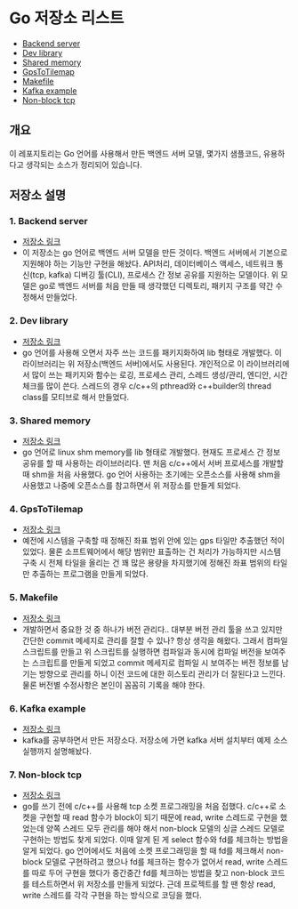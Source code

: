 # Go 저장소 리스트

* [Backend server](https://github.com/gdygd/gobesvrbase)
* [Dev library](https://github.com/gdygd/goglib)
* [Shared memory](https://github.com/gdygd/goshm)
* [GpsToTilemap](https://github.com/gdygd/gps_to_tilemap)
* [Makefile](https://github.com/gdygd/gomake)
* [Kafka example](https://github.com/gdygd/gokafka)
* [Non-block tcp](https://github.com/gdygd/go-nonblock-tcp)


## 개요

이 레포지토리는 Go 언어를 사용해서 만든 백엔드 서버 모델, 몇가지 샘플코드, 유용하다고 생각되는 소스가 정리되어 있습니다. 

## 저장소 설명
### 1. Backend server
* [저장소 링크](https://github.com/gdygd/gobesvrbase)
* 이 저장소는 go 언어로 백엔드 서버 모델을 만든 것이다. 백엔드 서버에서 기본으로 지원해야 하는 기능만 구현을 해놨다. API처리, 데이터베이스 액세스, 네트워크 통신(tcp, kafka) 디버깅 툴(CLI), 프로세스 간 정보 공유를 지원하는 모델이다.
위 모델은 go로 백엔드 서버를 처음 만들 때 생각했던 디렉토리, 패키지 구조를 약간 수정해서 만들었다.

### 2. Dev library
* [저장소 링크](https://github.com/gdygd/goglib)
* go 언어를 사용해 오면서 자주 쓰는 코드를 패키지화하여 lib 형태로 개발했다. 이 라이브러리는 위 저장소(백엔드 서버)에서도 사용된다. 개인적으로 이 라이브러리에서 많이 쓰는 패키지와 함수는 로깅, 프로세스 관리, 스레드 생성/관리, 엔디안, 시간 체크를 많이 쓴다.
스레드의 경우 c/c++의 pthread와 c++builder의 thread class를 모티브로 해서 만들었다.

### 3. Shared memory
* [저장소 링크](https://github.com/gdygd/goshm)
* go 언어로 linux shm memory를 lib 형태로 개발했다. 현재도 프로세스 간 정보 공유를 할 때 사용하는 라이브러리다. 맨 처음 c/c++에서 서버 프로세스를 개발할 때 shm을 처음 사용했다. go 언어 사용하는 초기에는 오픈소스를 사용해 shm을 사용했고 나중에 오픈소스를 참고하면서 위 저장소를 만들게 되었다.

### 4. GpsToTilemap
* [저장소 링크](https://github.com/gdygd/gps_to_tilemap)
* 예전에 시스템을 구축할 때 정해진 좌표 범위 안에 있는 gps 타일만 추출했던 적이 있었다. 물론 소프트웨어에서 해당 범위만 표출하는 건 처리가 가능하지만 시스템 구축 시 전체 타일을 올리는 건 꽤 많은 용량을 차지했기에 정해진 좌표 범위의 타일만 추출하는 프로그램을 만들게 되었다.


### 5. Makefile
* [저장소 링크](https://github.com/gdygd/gomake)
* 개발하면서 중요한 것 중 하나가 버전 관리다.. 대부분 버전 관리 툴을 쓰고 있지만 간단한 commit 메세지로 관리를 잘할 수 있나? 항상 생각을 해왔다. 
그래서 컴파일 스크립트를 만들고 위 스크립트를 실행하면 컴파일과 동시에 컴파일 버전을 보여주는 스크립트를 만들게 되었고 commit 메세지로 컴파일 시 보여주는 버전 정보를 남기는 방향으로 관리를 하니 이전 코드에 대한 히스토리 관리가 더 잘된다고 느낀다.
물론 버전별 수정사항은 본인이 꼼꼼히 기록을 해야 한다.


### 6. Kafka example
* [저장소 링크](https://github.com/gdygd/gokafka)
* kafka를 공부하면서 만든 저장소다. 저장소에 가면 kafka 서버 설치부터 예제 소스 실행까지 설명해놨다.


### 7. Non-block tcp
* [저장소 링크](https://github.com/gdygd/go-nonblock-tcp)
* go를 쓰기 전에 c/c++를 사용해 tcp 소켓 프로그래밍을 처음 접했다. c/c++로 소켓을 구현할 때 read 함수가 block이 되기 때문에 read, write 스레드로 구현을 했었는데 양쪽 스레드 모두 관리를 해야 해서 non-block 모델의 싱글 스레드 모델로 구현하는 방법도 찾게 되었다. 이때 알게 된 게 select 함수와 fd를 체크하는 방법을 알게 되었다.
go 언어에서도 처음에 소켓 프로그래밍을 할 때 fd를 체크해서 non-block 모델로 구현하려고 했으나 fd를 체크하는 함수가 없어서 read, write 스레드를 따로 두어 구현을 했다가 중간중간 fd를 체크하는 방법을 찾고 non-block 코드를 테스트하면서 위 저장소를 만들게 되었다. 근데 프로젝트를 할 땐 항상 read, write 스레드를 각각 구현을 하는 방식으로 코딩을 했다.

